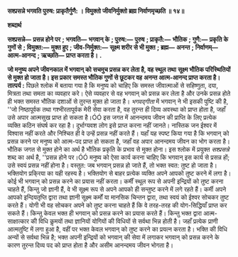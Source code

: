 **सश्प्रसन्ने भगवति पुरुष: प्राकृतैर्गुणै: ।** **विमुक्तो जीवनिर्मुक्तो ब्रह्म निर्वाणमृच्छति ॥ १४॥** 

**शब्दार्थ** 

**सश्प्रसन्ने—** **प्रसन्न होने पर** **; भगवति—** **भगवान् के** **; पुरुष:—** **पुरुष** **; प्राकृतै:—** **भौतिक** **; गुणै:—** **प्रकृति के गुणों से** **; विमुक्त:—** **मुक्त हुए** **; जीव-निर्मुक्त:—** **सूक्ष्म शरीर से भी मुक्त** **; ब्रह्म—** **अनन्त** **; निर्वाणम्—** **आत्म-आनन्द** **; ऋच्छति—** **प्राप्त करता है।** **.** 

**जो मनुष्य अपने जीवनकाल में भगवान् को सचमुच प्रसन्न कर लेता है, वह स्थूल तथा** **सूक्ष्म भौतिक परिस्थितियों से मुक्त हो जाता है। इस प्रकार समस्त भौतिक गुणों से छूटकर वह** **अनन्त आत्म-आनन्द प्राप्त करता है।** **तात्पर्य :** पिछले श्लोक में बताया गया है कि मनुष्य को चाहिए कि समस्त जीवात्माओं से सहिष्णुता, दया, मित्रता तथा समता का व्यवहार करे। ऐसे व्यवहार से वह भगवान् को प्रसन्न कर लेता है और उनके प्रसन्न होते ही भक्त समस्त भौतिक दशाओं से तुरन्त मुक्त हो जाता है। *भगवद्गीता* में भगवान् ने भी इसकी पुष्टि की है, ''जो निष्ठापूर्वक तथा गश्भीरतापूर्वक मेरी सेवा करता है, वह तुरन्त ही दिव्य अवस्था को प्राप्त होता है, जहाँ उसे अपार आत्मसुख प्राप्त हो सकता है।ÓÓ इस जगत में आनन्दमय जीवन की प्राप्ति के लिए प्रत्येक व्यक्ति कठिन संघर्ष कर रहा है। दुर्भाग्यवश लोग इसे प्राप्त करना नहीं जानते। नास्तिक जन ईश्वर में विश्वास नहीं करते और निश्चित ही वे उन्हें प्रसन्न नहीं करते हैं। यहाँ यह स्पष्ट किया गया है कि भगवान् को प्रसन्न करने पर मनुष्य को आत्म-पद प्राप्त हो सकता है, जहाँ वह अपार आनन्दमय जीवन का भोग करता है। भौतिक जगत से मुक्त होने का अर्थ है भौतिक प्रकृति के प्रभाव से मुक्त होना। इस श्लोक में प्रयुक्त *सश्प्रसन्ने* शब्द का अर्थ है, ''प्रसन्न होने पर।ÓÓ मनुष्य को ऐसा कार्य करना चाहिए कि भगवान् इस कार्य से प्रसन्न हों; उसे स्वयं प्रसन्न नहीं होना है। वस्तुत: जब भगवान् प्रसन्न हो जाते हैं, तो भक्त स्वत: तुष्ट हो जाता है। भक्तियोग प्रकि्रया का यही रहस्य है। भक्तियोग से बाहर प्रत्येक व्यक्ति अपने आपको तुष्ट करने में लगा है। कोई भी भगवान् को प्रसन्न करने का प्रयास नहीं करता। कर्मीं स्थूल रूप से अपनी इन्द्रियों को तुष्ट करना चाहते हैं, किन्तु जो ज्ञानी हैं, वे भी सूक्ष्म रूप से अपने आपको ही सन्तुष्ट करने में लगे रहते हैं। कर्मी अपने आपको इन्दियतृप्ति द्वारा तथा ज्ञानी सूक्ष्म कर्मों या मानसिक चिन्तन द्वारा, तथा स्वयं को ईश्वर सोचकर तुष्ट करते हैं। योगी भी वह सोचकर अपने को तुष्ट करना चाहते हैं कि वे तरह-तरह की योग-सिद्धियाँ प्राप्त कर सकते हैं। किन्तु केवल भक्त ही भगवान् को प्रसन्न करने का प्रयास करते हैं। किन्तु भक्त द्वारा आत्म-साक्षात्कार की विधि कॢमयों तथा ज्ञानियों योगियों की विधियों से सर्वथा भिन्न होती है। जहाँ प्रत्येक प्राणी आत्मतुष्टि में लगा हुआ है, वहीं पर भक्त केवल भगवान् को तुष्ट करने का प्रयत्न करता है। भक्ति की विधि अन्यों से सर्वथा भिन्न है; भक्त अपनी इन्द्रियों को भगवान् की सेवा में लगाकर भगवान् को प्रसन्न करने के कारण तुरन्त दिव्य पद को प्राप्त होता है और असीम आनन्दमय जीवन भोगता है।  